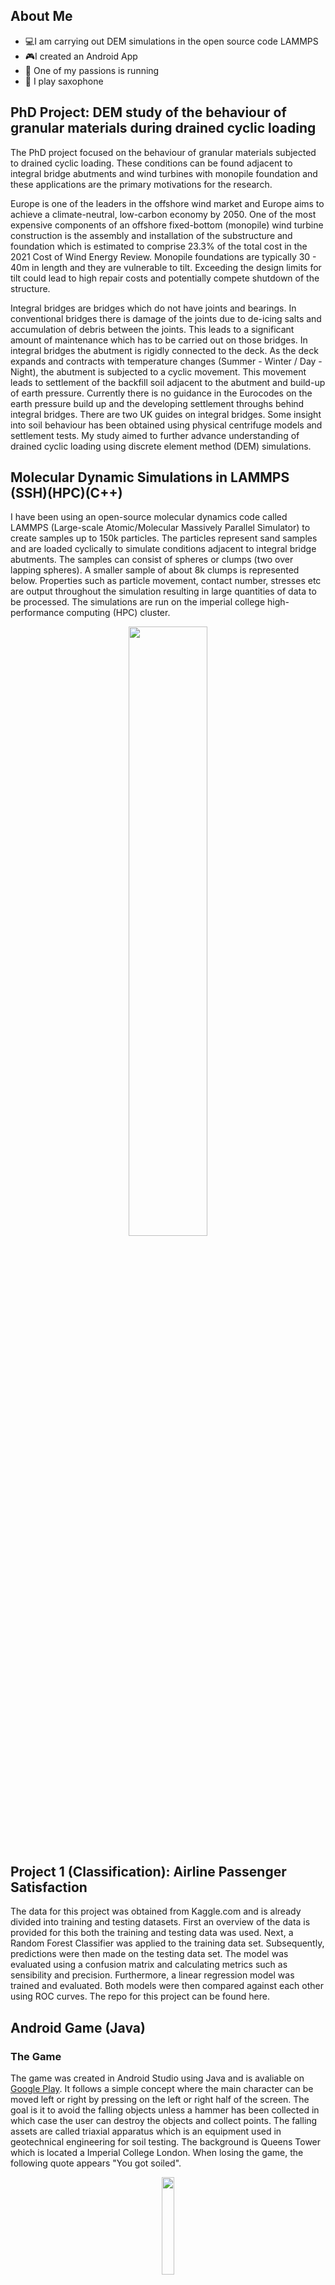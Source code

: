 ## About Me
- 💻I am carrying out DEM simulations in the open source code LAMMPS
- 🎮I created an Android App
- 🏃 One of my passions is running 
- 🎷 I play saxophone  

## PhD Project: DEM study of the behaviour of granular materials during drained cyclic loading
<p>The PhD project focused on the behaviour of granular materials subjected to drained cyclic loading. These conditions can be found adjacent to integral bridge abutments and wind turbines with monopile foundation and these applications are the primary motivations for the research. 
  
Europe is one of the leaders in the offshore wind market and Europe aims to achieve a climate-neutral, low-carbon economy by 2050. One of the most expensive components of an offshore fixed-bottom (monopile) wind turbine construction is the assembly and installation of the substructure and foundation which is estimated to comprise 23.3% of the total cost in the 2021 Cost of Wind Energy Review. Monopile foundations are typically 30 - 40m in length and they are vulnerable to tilt. Exceeding the design limits for tilt could lead to high repair costs and potentially compete shutdown of the structure.
  
Integral bridges are bridges which do not have joints and bearings. In conventional bridges there is damage of the joints due to de-icing salts and accumulation of debris between the joints. This leads to a significant amount of maintenance which has to be carried out on those bridges. In integral bridges the abutment is rigidly connected to the deck. As the deck expands and contracts with temperature changes (Summer - Winter / Day - Night), the abutment is subjected to a cyclic movement. This movement leads to settlement of the backfill soil adjacent to the abutment and build-up of earth pressure. Currently there is no guidance in the Eurocodes on the earth pressure build up and the developing settlement throughs behind integral bridges. There are two UK guides on integral bridges. Some insight into soil behaviour has been obtained using physical centrifuge models and settlement tests. My study aimed to further advance understanding of drained cyclic loading using discrete element method (DEM) simulations.</p>
  
## Molecular Dynamic Simulations in LAMMPS (SSH)(HPC)(C++)
<p> I have been using an open-source molecular dynamics code called LAMMPS (Large-scale Atomic/Molecular Massively Parallel Simulator) to create samples up to 150k particles. The particles represent sand samples and are loaded cyclically to simulate conditions adjacent to integral bridge abutments. The samples can consist of spheres or clumps (two over lapping spheres). A smaller sample of about 8k clumps is represented below. Properties such as particle movement, contact number, stresses etc are output throughout the simulation resulting in large quantities of data to be processed. The simulations are run on the imperial college high-performance computing (HPC) cluster.
</p>  
<p align="center">
  <img src="./images/ClumpRotate.gif"  width="50%" height = "50%">
</p>

## Project 1 (Classification): Airline Passenger Satisfaction 
The data for this project was obtained from Kaggle.com and is already divided into training and testing datasets. First an overview of the data is provided for this both the training and testing data was used. Next, a Random Forest Classifier was applied to the training data set. Subsequently, predictions were then made on the testing data set. The model was evaluated using a confusion matrix and calculating metrics such as sensibility and precision. Furthermore, a linear regression model was trained and evaluated. Both models were then compared against each other using ROC curves. The repo for this project can be found here.


## Android Game (Java)

### The Game
The game was created in Android Studio using Java and is avaliable on [Google Play](https://play.google.com/store/apps/details?id=com.bleachheartprojects.soiled). It follows a simple concept where the main character can be moved left or right by pressing on the left or right half of the screen. The goal is it to avoid the falling objects unless a hammer has been collected in which case the user can destroy the objects and collect points. The falling assets are called triaxial apparatus which is an equipment used in geotechnical engineering for soil testing. The background is Queens Tower which is located a Imperial College London. When losing the game, the following quote appears "You got soiled". 
<p align="center"  width="100%">
  <img  width="20%" src="./images/ScreenshotSoiled1.png">
</p>
The main character is animated by looping through different images scaled according to screen width which are updated every few milliseconds when walking left or right. The images have been created in Gimp which is an image editor in a pixel art style. Booleans (true or false conditions) are used to determine if the character is walking or not, left or right, and if the character has collected a hammer in which case the arms get replaced by an arm holding a hammer.

An invisible square box is placed around the character and the falling objects. If the two collide the game is either lost or a point is collected depending on if the main character is currently in possession of a hammer.

### Online Leaderboard
The online Leaderboard system is connected to Google Firebase, where the data in this case the username and score and timestamp is submitted to an online database if the user wishes to do so. Equally if the user wishes to view the Leaderboard the data of the first top 50 players is retrieved from Firebase.
<p align="center" width="100%">
  <img width="20%" src="./images/ScreenshotSoiled2.png">
</p>

<!--
## Particle Contact Force (Python)
When working with LAMMPS a lot of different information is generated throughout the simulation. One of which is the contact-force information of all the particles within the sample. This information can be obtained at different predefined intervals and given in forms of text files. Using this information, the two figures below were generated with python where the Pandas, Numpy and Matpoltlib libraries were applied. The figures show three rose diagrams for the xy, yz and yz plane. The bar size depends on the number of contacts and the orientation is dependant on the direction of the contact force. The bars are coloured according to the average magnitude of contact forces in the given direction.  
The script can be found [here](./scripts/contactForceRoseAllPlanesGit.py).

_**Initial Contact Force Orientation**_
<p align="center"  width="100%">
  <img src="./images/dump0_rose.png">
</p>

_**Final Contact Force Orientation**_

<p align="center"  width="100%">
  <img src="./images/dump800000000_rose.png">
</p>
-->


## Fraud Data Classification
### Abstract 
<p>For this project the data from Kaggel was used (https://www.kaggle.com/datasets/girishvutukuri/insurance-fraud).
A quick overview of the data is provided in a first step where some of the methods that were applied to filter the data are explained. 
Two methods to classify the data are explored using sklearn, Logistic Regression and Random Forest. And will be discussed in more detail. 
The notebook to this project can be found here.</p> 

### Data Overview
<p>5 different csv files provided in this data set which are:</p>

- Demographics Data <br />
- Policy Information <br />
- Claim Information <br />
- Vehicle Data <br />
- Fraud Data <br /> 

<p>The data provided is already divided into test and training data. However, the fraud data was only provided for the training dataset. In order to evaluate the model performance it was decided to divide the training dataset as well. This evaluation was carried out by creating a confusion matrix and calculating the F1 score, accuracy,  precision and recall.</p>

_**Fraud Overview**_
<p align="center" width="30%" height = "100%">
  (a)<img src="./images/PiChartFraudCases.png", width = "40%" />
  (b)<img src="./images/HistplotAmountOfTotalClaim.png", width = "40%" />
</p>

The above Figure provides a quick overview of the training dataset. It can be observed that Fraud is a big problem to the insurance company as about a quarter of the cases show fraud. These fraudulent cases can significantly diminish the company’s profit. 173M was the total amount claimed between the beginning of January to the end of March from cases that were identified as fraud. In comparison, 431M was the amount paid out to sincere cases. 
From Figure (b) it can be observed that in case of fraud the amount of total claim is mostly above 30k where some of the highest amounts claimed can be dishonest cases. However, the typical range is identical to the non-fraudulent cases.  

It is key to identify fraudulent cases accurately, wrongly accusing customers would result in a decrease in customers; therefore, it is necessary to keep "False Positives" to a minimum.
<p align="center" width="10%" height = "10%">
  <img src="./images/PCA_data.png">
</p>
## Model Training 


### Logistic Regression
<p>Logistic regression is a method that enables the classification of data. It was found that this was an  appropriate method as there were only two categories, fraud or no fraud. </p> 

_**Confusion Matrix**_
<p align="center" width="50%" height = "50%">
  <img src="./images/LogisticReg_ConfusionMatrix.png">
</p>


### Random Forest 
_**Confusion Matrix**_
<p align="center" width="50%" height = "50%">
  <img src="./images/RandomForest_ConfusionMatrix.png">
</p>

(In progress)
